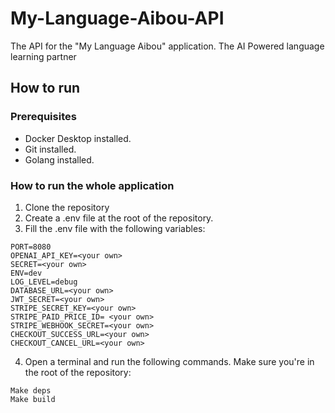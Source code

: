 # My-Language-Aibou-API
The API for the "My Language Aibou" application. The AI Powered language learning partner

## How to run

### Prerequisites

- Docker Desktop installed.
- Git installed.
- Golang installed.

### How to run the whole application

1. Clone the repository
2. Create a .env file at the root of the repository.
3. Fill the .env file with the following variables:
```
PORT=8080
OPENAI_API_KEY=<your own>
SECRET=<your own>
ENV=dev
LOG_LEVEL=debug
DATABASE_URL=<your own>
JWT_SECRET=<your own>
STRIPE_SECRET_KEY=<your own>
STRIPE_PAID_PRICE_ID= <your own>
STRIPE_WEBHOOK_SECRET=<your own>
CHECKOUT_SUCCESS_URL=<your own>
CHECKOUT_CANCEL_URL=<your own>
```
4. Open a terminal and run the following commands. Make sure you're in the root of the repository:

```
Make deps
Make build
```
